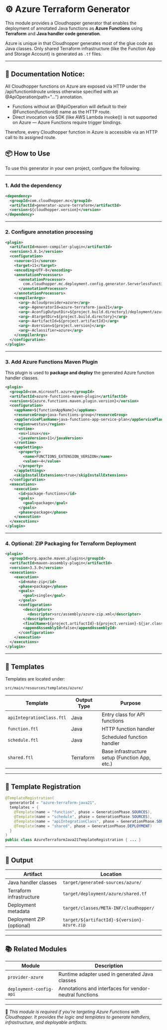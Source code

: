 # ⚙️ Azure Terraform Generator

This module provides a Cloudhopper generator that enables the deployment of annotated Java functions as **Azure Functions** using **Terraform** and **Java handler code generation**.

Azure is unique in that Cloudhopper generates most of the glue code as Java classes. Only shared Terraform infrastructure (like the Function App and Storage Account) is generated as `.tf` files.

---

## 📢 Documentation Notice:

All Cloudhopper functions on Azure are exposed via HTTP under the /api/functionIdroute unless otherwise specified with an @ApiOperation(path="...") annotation.
- Functions without an @ApiOperation will default to their @Function(functionId) name as the HTTP route.
- Direct invocation via SDK (like AWS Lambda invoke()) is not supported on Azure — Azure Functions require trigger bindings.

Therefore, every Cloudhopper function in Azure is accessible via an HTTP call to its assigned route.

## 📦 How to Use

To use this generator in your own project, configure the following:

---

### 1. Add the dependency

```xml
<dependency>
  <groupId>com.cloudhopper.mc</groupId>
  <artifactId>generator-azure-terraform</artifactId>
  <version>${cloudhopper.version}</version>
</dependency>
```

---

### 2. Configure annotation processing

```xml
<plugin>
  <artifactId>maven-compiler-plugin</artifactId>
  <version>3.8.1</version>
  <configuration>
    <source>11</source>
    <target>11</target>
    <encoding>UTF-8</encoding>
    <annotationProcessors>
      <annotationProcessor>
        com.cloudhopper.mc.deployment.config.generator.ServerlessFunctionProcessor
      </annotationProcessor>
    </annotationProcessors>
    <compilerArgs>
      <arg>-Acloudprovider=azure</arg>
      <arg>-AgeneratorId=azure-terraform-java21</arg>
      <arg>-AconfigOutputDir=${project.build.directory}/deployment/azure</arg>
      <arg>-AtargetDir=${project.build.directory}</arg>
      <arg>-AartifactId=${project.artifactId}</arg>
      <arg>-Aversion=${project.version}</arg>
      <arg>-Aclassifier=azure</arg>
    </compilerArgs>
  </configuration>
</plugin>
```

---

### 3. Add Azure Functions Maven Plugin

This plugin is used to **package and deploy** the generated Azure function handler classes.

```xml
<plugin>
  <groupId>com.microsoft.azure</groupId>
  <artifactId>azure-functions-maven-plugin</artifactId>
  <version>${azure.functions.maven.plugin.version}</version>
  <configuration>
    <appName>${functionAppName}</appName>
    <resourceGroup>java-functions-group</resourceGroup>
    <appServicePlanName>java-functions-app-service-plan</appServicePlanName>
    <region>westus</region>
    <runtime>
      <os>linux</os>
      <javaVersion>11</javaVersion>
    </runtime>
    <appSettings>
      <property>
        <name>FUNCTIONS_EXTENSION_VERSION</name>
        <value>~4</value>
      </property>
    </appSettings>
    <skipInstallExtensions>true</skipInstallExtensions>
  </configuration>
  <executions>
    <execution>
      <id>package-functions</id>
      <goals>
        <goal>package</goal>
      </goals>
      <phase>package</phase>
    </execution>
  </executions>
</plugin>
```

---

### 4. Optional: ZIP Packaging for Terraform Deployment

```xml
<plugin>
  <groupId>org.apache.maven.plugins</groupId>
  <artifactId>maven-assembly-plugin</artifactId>
  <version>3.3.0</version>
  <executions>
    <execution>
      <id>make-zip</id>
      <phase>package</phase>
      <goals>
        <goal>single</goal>
      </goals>
      <configuration>
        <descriptors>
          <descriptor>src/assembly/azure-zip.xml</descriptor>
        </descriptors>
        <finalName>${project.artifactId}-${project.version}-${jar.classifier}</finalName>
        <appendAssemblyId>false</appendAssemblyId>
      </configuration>
    </execution>
  </executions>
</plugin>
```

---

## 📁 Templates

Templates are located under:

```
src/main/resources/templates/azure/
```

| Template                 | Output Type | Purpose                                            |
|--------------------------|-------------|----------------------------------------------------|
| `apiIntegrationClass.ftl` | Java        | Entry class for API functions                      |
| `function.ftl`           | Java        | HTTP function handler                              |
| `schedule.ftl`           | Java        | Scheduled function handler                         |
| `shared.ftl`             | Terraform   | Base infrastructure setup (Function App, etc.)     |

---

## 🔌 Template Registration

```java
@TemplateRegistration(
  generatorId = "azure-terraform-java21",
  templates = {
    @Template(name = "function", phase = GenerationPhase.SOURCES),
    @Template(name = "schedule", phase = GenerationPhase.SOURCES),
    @Template(name = "apiIntegrationClass", phase = GenerationPhase.SOURCES),
    @Template(name = "shared", phase = GenerationPhase.DEPLOYMENT)
  }
)
public class AzureTerraformJava21TemplateRegistration { ... }
```

---

## 📂 Output

| Artifact                       | Location                                |
|--------------------------------|-----------------------------------------|
| Java handler classes           | `target/generated-sources/azure/`       |
| Terraform infrastructure       | `target/deployment/azure/shared.tf`     |
| Deployment metadata            | `target/classes/META-INF/cloudhopper/`  |
| Deployment ZIP (optional)      | `target/${artifactId}-${version}-azure.zip` |

---

## 📚 Related Modules

| Module              | Description                                                 |
|---------------------|-------------------------------------------------------------|
| `provider-azure`    | Runtime adapter used in generated Java classes              |
| `deployment-config-api` | Annotations and interfaces for vendor-neutral functions |

---

📝 *This module is required if you're targeting Azure Functions with Cloudhopper. It provides the logic and templates to generate handlers, infrastructure, and deployable artifacts.*
